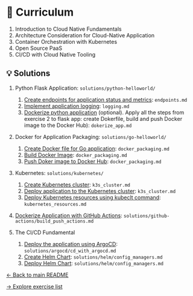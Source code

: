 # :green_book: Curriculum

1. Introduction to Cloud Native Fundamentals
2. Architecture Consideration for Cloud-Native Application
3. Container Orchestration with Kubernetes
4. Open Source PaaS
5. CI/CD with Cloud Native Tooling

## :bulb: Solutions

1. Python Flask Application: `solutions/python-helloworld/`
    1. [Create endpoints for application status and metrics](python-helloworld/endpoints.md): `endpoints.md`
    2. [Implement application logging](python-helloworld/logging.md): `logging.md`
    3. [Dockerize python application](python-helloworld/dockerize_app.md) (optional). Apply all the steps from exercise 2 to flask app: create Dokerfile, build and push Docker image to the Docker Hub): `dokerize_app.md`

2. Docker for Application Packaging: `solutions/go-helloworld/`
    1. [Create Docker file for Go application](go-helloworld/docker_packaging.md): `docker_packaging.md`
    2. [Build Docker Image](go-helloworld/docker_packaging.md): `docker_packaging.md`
    3. [Push Doker image to Docker Hub](go-helloworld/docker_packaging.md): `docker_packaging.md`

3. Kubernetes: `solutions/kubernetes/`
    1. [Create Kubernetes cluster](kubernetes/k3s_cluster.md): `k3s_cluster.md`
    2. [Deploy application to the Kubernetes cluster](kubernetes/k3s_cluster.md): `k3s_cluster.md`
    3. [Deploy Kubernetes resources using kubeclt command](kubernetes/kubernetes_resources.md): `kubernetes_resources.md`

4. [Dockerize Application with GitHub Actions](github-actions/build_push_actions.md): `solutions/github-actions/build_push_actions.md`

5. The CI/CD Fundamental
    1. [Deploy the application using ArgoCD](argocd/cd_with_argocd.md): `solutions/argocd/cd_with_argocd.md`
    2. [Create Helm Chart](helm/config_managers.md): `solutions/helm/config_managers.md`
    3. [Deploy Helm Chart](helm/config_managers.md): `solutions/helm/config_managers.md`

[<- Back to main README](../README.md)

[-> Explore exercise list](../exercise_program.md)